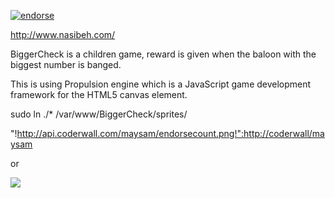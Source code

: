 [![endorse](http://api.coderwall.com/maysam/endorsecount.png)](http://coderwall.com/maysam) 

http://www.nasibeh.com/

BiggerCheck is a children game, reward is given when the baloon with the biggest number is banged.

This is using Propulsion engine which is a JavaScript game development framework for the HTML5 canvas element.


sudo ln ./* /var/www/BiggerCheck/sprites/

"!http://api.coderwall.com/maysam/endorsecount.png!":http://coderwall/maysam 



or


<a href='http://coderwall.com/maysam'>
    <img src='http://api.coderwall.com/maysam/endorsecount.png' />
</a> 